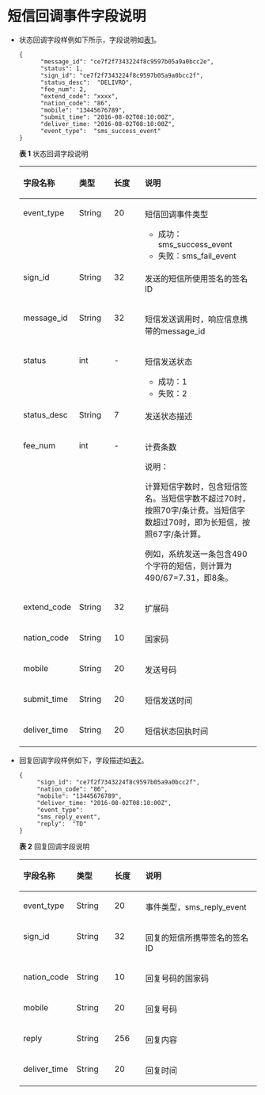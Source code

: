 # 短信回调事件字段说明<a name="zh-cn_topic_0095415022"></a>

-   状态回调字段样例如下所示，字段说明如[表1](#table6777239102910)。

    ```
    {
          "message_id": "ce7f2f7343224f8c9597b05a9a0bcc2e",
          "status": 1,
          "sign_id": "ce7f2f7343224f8c9597b05a9a0bcc2f",
          "status_desc":  "DELIVRD",
          "fee_num": 2,
          "extend_code": "xxxx",
          "nation_code": "86",
          "mobile": "13445676789",
          "submit_time": "2016-08-02T08:10:00Z",
          "deliver_time: "2016-08-02T08:10:00Z",
          "event_type":  "sms_success_event" 
    }
    ```

    **表 1**  状态回调字段说明

    <a name="table6777239102910"></a>
    <table><thead align="left"><tr id="zh-cn_topic_0095412131_row156531956141915"><th class="cellrowborder" valign="top" width="14.85148514851485%" id="mcps1.2.5.1.1"><p id="zh-cn_topic_0095412131_p126533569193"><a name="zh-cn_topic_0095412131_p126533569193"></a><a name="zh-cn_topic_0095412131_p126533569193"></a>字段名称</p>
    </th>
    <th class="cellrowborder" valign="top" width="15.841584158415841%" id="mcps1.2.5.1.2"><p id="zh-cn_topic_0095412131_p186531956101916"><a name="zh-cn_topic_0095412131_p186531956101916"></a><a name="zh-cn_topic_0095412131_p186531956101916"></a>类型</p>
    </th>
    <th class="cellrowborder" valign="top" width="15.841584158415841%" id="mcps1.2.5.1.3"><p id="zh-cn_topic_0095412131_p4653135616199"><a name="zh-cn_topic_0095412131_p4653135616199"></a><a name="zh-cn_topic_0095412131_p4653135616199"></a>长度</p>
    </th>
    <th class="cellrowborder" valign="top" width="53.46534653465347%" id="mcps1.2.5.1.4"><p id="zh-cn_topic_0095412131_p86531056111914"><a name="zh-cn_topic_0095412131_p86531056111914"></a><a name="zh-cn_topic_0095412131_p86531056111914"></a>说明</p>
    </th>
    </tr>
    </thead>
    <tbody><tr id="zh-cn_topic_0095412131_row18653135631918"><td class="cellrowborder" valign="top" width="14.85148514851485%" headers="mcps1.2.5.1.1 "><p id="zh-cn_topic_0095412131_p76531456121912"><a name="zh-cn_topic_0095412131_p76531456121912"></a><a name="zh-cn_topic_0095412131_p76531456121912"></a>event_type</p>
    </td>
    <td class="cellrowborder" valign="top" width="15.841584158415841%" headers="mcps1.2.5.1.2 "><p id="zh-cn_topic_0095412131_p56531856101913"><a name="zh-cn_topic_0095412131_p56531856101913"></a><a name="zh-cn_topic_0095412131_p56531856101913"></a>String</p>
    </td>
    <td class="cellrowborder" valign="top" width="15.841584158415841%" headers="mcps1.2.5.1.3 "><p id="zh-cn_topic_0095412131_p116531566197"><a name="zh-cn_topic_0095412131_p116531566197"></a><a name="zh-cn_topic_0095412131_p116531566197"></a>20</p>
    </td>
    <td class="cellrowborder" valign="top" width="53.46534653465347%" headers="mcps1.2.5.1.4 "><p id="zh-cn_topic_0095412131_p1387332772117"><a name="zh-cn_topic_0095412131_p1387332772117"></a><a name="zh-cn_topic_0095412131_p1387332772117"></a>短信回调事件类型</p>
    <a name="zh-cn_topic_0095412131_ul995113632110"></a><a name="zh-cn_topic_0095412131_ul995113632110"></a><ul id="zh-cn_topic_0095412131_ul995113632110"><li>成功：sms_success_event</li><li>失败：sms_fail_event</li></ul>
    </td>
    </tr>
    <tr id="zh-cn_topic_0095412131_row176536562193"><td class="cellrowborder" valign="top" width="14.85148514851485%" headers="mcps1.2.5.1.1 "><p id="zh-cn_topic_0095412131_p56536563199"><a name="zh-cn_topic_0095412131_p56536563199"></a><a name="zh-cn_topic_0095412131_p56536563199"></a>sign_id</p>
    </td>
    <td class="cellrowborder" valign="top" width="15.841584158415841%" headers="mcps1.2.5.1.2 "><p id="zh-cn_topic_0095412131_p1565395619191"><a name="zh-cn_topic_0095412131_p1565395619191"></a><a name="zh-cn_topic_0095412131_p1565395619191"></a>String</p>
    </td>
    <td class="cellrowborder" valign="top" width="15.841584158415841%" headers="mcps1.2.5.1.3 "><p id="zh-cn_topic_0095412131_p1265315563193"><a name="zh-cn_topic_0095412131_p1265315563193"></a><a name="zh-cn_topic_0095412131_p1265315563193"></a>32</p>
    </td>
    <td class="cellrowborder" valign="top" width="53.46534653465347%" headers="mcps1.2.5.1.4 "><p id="zh-cn_topic_0095412131_p9653115614190"><a name="zh-cn_topic_0095412131_p9653115614190"></a><a name="zh-cn_topic_0095412131_p9653115614190"></a>发送的短信所使用签名的签名ID</p>
    </td>
    </tr>
    <tr id="zh-cn_topic_0095412131_row36533567198"><td class="cellrowborder" valign="top" width="14.85148514851485%" headers="mcps1.2.5.1.1 "><p id="zh-cn_topic_0095412131_p136535568197"><a name="zh-cn_topic_0095412131_p136535568197"></a><a name="zh-cn_topic_0095412131_p136535568197"></a>message_id</p>
    </td>
    <td class="cellrowborder" valign="top" width="15.841584158415841%" headers="mcps1.2.5.1.2 "><p id="zh-cn_topic_0095412131_p19653125601915"><a name="zh-cn_topic_0095412131_p19653125601915"></a><a name="zh-cn_topic_0095412131_p19653125601915"></a>String</p>
    </td>
    <td class="cellrowborder" valign="top" width="15.841584158415841%" headers="mcps1.2.5.1.3 "><p id="zh-cn_topic_0095412131_p565355618194"><a name="zh-cn_topic_0095412131_p565355618194"></a><a name="zh-cn_topic_0095412131_p565355618194"></a>32</p>
    </td>
    <td class="cellrowborder" valign="top" width="53.46534653465347%" headers="mcps1.2.5.1.4 "><p id="zh-cn_topic_0095412131_p2653155621917"><a name="zh-cn_topic_0095412131_p2653155621917"></a><a name="zh-cn_topic_0095412131_p2653155621917"></a>短信发送调用时，响应信息携带的message_id</p>
    </td>
    </tr>
    <tr id="zh-cn_topic_0095412131_row1653205601913"><td class="cellrowborder" valign="top" width="14.85148514851485%" headers="mcps1.2.5.1.1 "><p id="zh-cn_topic_0095412131_p465318569191"><a name="zh-cn_topic_0095412131_p465318569191"></a><a name="zh-cn_topic_0095412131_p465318569191"></a>status</p>
    </td>
    <td class="cellrowborder" valign="top" width="15.841584158415841%" headers="mcps1.2.5.1.2 "><p id="zh-cn_topic_0095412131_p0653135661912"><a name="zh-cn_topic_0095412131_p0653135661912"></a><a name="zh-cn_topic_0095412131_p0653135661912"></a>int</p>
    </td>
    <td class="cellrowborder" valign="top" width="15.841584158415841%" headers="mcps1.2.5.1.3 "><p id="zh-cn_topic_0095412131_p10653145611916"><a name="zh-cn_topic_0095412131_p10653145611916"></a><a name="zh-cn_topic_0095412131_p10653145611916"></a>-</p>
    </td>
    <td class="cellrowborder" valign="top" width="53.46534653465347%" headers="mcps1.2.5.1.4 "><p id="zh-cn_topic_0095412131_p1087454111224"><a name="zh-cn_topic_0095412131_p1087454111224"></a><a name="zh-cn_topic_0095412131_p1087454111224"></a>短信发送状态</p>
    <a name="zh-cn_topic_0095412131_ul11796154612213"></a><a name="zh-cn_topic_0095412131_ul11796154612213"></a><ul id="zh-cn_topic_0095412131_ul11796154612213"><li>成功：1</li><li>失败：2</li></ul>
    </td>
    </tr>
    <tr id="zh-cn_topic_0095412131_row1065355631912"><td class="cellrowborder" valign="top" width="14.85148514851485%" headers="mcps1.2.5.1.1 "><p id="zh-cn_topic_0095412131_p46531256201913"><a name="zh-cn_topic_0095412131_p46531256201913"></a><a name="zh-cn_topic_0095412131_p46531256201913"></a>status_desc</p>
    </td>
    <td class="cellrowborder" valign="top" width="15.841584158415841%" headers="mcps1.2.5.1.2 "><p id="zh-cn_topic_0095412131_p76531356111914"><a name="zh-cn_topic_0095412131_p76531356111914"></a><a name="zh-cn_topic_0095412131_p76531356111914"></a>String</p>
    </td>
    <td class="cellrowborder" valign="top" width="15.841584158415841%" headers="mcps1.2.5.1.3 "><p id="zh-cn_topic_0095412131_p66531562198"><a name="zh-cn_topic_0095412131_p66531562198"></a><a name="zh-cn_topic_0095412131_p66531562198"></a>7</p>
    </td>
    <td class="cellrowborder" valign="top" width="53.46534653465347%" headers="mcps1.2.5.1.4 "><p id="zh-cn_topic_0095412131_p4653656181911"><a name="zh-cn_topic_0095412131_p4653656181911"></a><a name="zh-cn_topic_0095412131_p4653656181911"></a>发送状态描述</p>
    </td>
    </tr>
    <tr id="zh-cn_topic_0095412131_row365365621917"><td class="cellrowborder" valign="top" width="14.85148514851485%" headers="mcps1.2.5.1.1 "><p id="zh-cn_topic_0095412131_p11653175617193"><a name="zh-cn_topic_0095412131_p11653175617193"></a><a name="zh-cn_topic_0095412131_p11653175617193"></a>fee_num</p>
    </td>
    <td class="cellrowborder" valign="top" width="15.841584158415841%" headers="mcps1.2.5.1.2 "><p id="zh-cn_topic_0095412131_p465395681913"><a name="zh-cn_topic_0095412131_p465395681913"></a><a name="zh-cn_topic_0095412131_p465395681913"></a>int</p>
    </td>
    <td class="cellrowborder" valign="top" width="15.841584158415841%" headers="mcps1.2.5.1.3 "><p id="zh-cn_topic_0095412131_p465375651914"><a name="zh-cn_topic_0095412131_p465375651914"></a><a name="zh-cn_topic_0095412131_p465375651914"></a>-</p>
    </td>
    <td class="cellrowborder" valign="top" width="53.46534653465347%" headers="mcps1.2.5.1.4 "><p id="zh-cn_topic_0095412131_p40569792"><a name="zh-cn_topic_0095412131_p40569792"></a><a name="zh-cn_topic_0095412131_p40569792"></a>计费条数</p>
    <div class="note" id="zh-cn_topic_0095412131_note1279665914429"><a name="zh-cn_topic_0095412131_note1279665914429"></a><a name="zh-cn_topic_0095412131_note1279665914429"></a><span class="notetitle"> 说明： </span><div class="notebody"><p id="zh-cn_topic_0095412131_p1490314641113"><a name="zh-cn_topic_0095412131_p1490314641113"></a><a name="zh-cn_topic_0095412131_p1490314641113"></a>计算短信字数时，包含短信签名。当短信字数不超过70时，按照70字/条计费。当短信字数超过70时，即为长短信，按照67字/条计算。</p>
    <p id="zh-cn_topic_0095412131_p756355118913"><a name="zh-cn_topic_0095412131_p756355118913"></a><a name="zh-cn_topic_0095412131_p756355118913"></a>例如，系统发送一条包含490个字符的短信，则计算为490/67=7.31，即8条。</p>
    </div></div>
    </td>
    </tr>
    <tr id="zh-cn_topic_0095412131_row865315619196"><td class="cellrowborder" valign="top" width="14.85148514851485%" headers="mcps1.2.5.1.1 "><p id="zh-cn_topic_0095412131_p96531656151911"><a name="zh-cn_topic_0095412131_p96531656151911"></a><a name="zh-cn_topic_0095412131_p96531656151911"></a>extend_code</p>
    </td>
    <td class="cellrowborder" valign="top" width="15.841584158415841%" headers="mcps1.2.5.1.2 "><p id="zh-cn_topic_0095412131_p17653056191915"><a name="zh-cn_topic_0095412131_p17653056191915"></a><a name="zh-cn_topic_0095412131_p17653056191915"></a>String</p>
    </td>
    <td class="cellrowborder" valign="top" width="15.841584158415841%" headers="mcps1.2.5.1.3 "><p id="zh-cn_topic_0095412131_p16653195641920"><a name="zh-cn_topic_0095412131_p16653195641920"></a><a name="zh-cn_topic_0095412131_p16653195641920"></a>32</p>
    </td>
    <td class="cellrowborder" valign="top" width="53.46534653465347%" headers="mcps1.2.5.1.4 "><p id="zh-cn_topic_0095412131_p065375611191"><a name="zh-cn_topic_0095412131_p065375611191"></a><a name="zh-cn_topic_0095412131_p065375611191"></a>扩展码</p>
    </td>
    </tr>
    <tr id="zh-cn_topic_0095412131_row0653556111914"><td class="cellrowborder" valign="top" width="14.85148514851485%" headers="mcps1.2.5.1.1 "><p id="zh-cn_topic_0095412131_p6653155615195"><a name="zh-cn_topic_0095412131_p6653155615195"></a><a name="zh-cn_topic_0095412131_p6653155615195"></a>nation_code</p>
    </td>
    <td class="cellrowborder" valign="top" width="15.841584158415841%" headers="mcps1.2.5.1.2 "><p id="zh-cn_topic_0095412131_p146531856131915"><a name="zh-cn_topic_0095412131_p146531856131915"></a><a name="zh-cn_topic_0095412131_p146531856131915"></a>String</p>
    </td>
    <td class="cellrowborder" valign="top" width="15.841584158415841%" headers="mcps1.2.5.1.3 "><p id="zh-cn_topic_0095412131_p1065315612194"><a name="zh-cn_topic_0095412131_p1065315612194"></a><a name="zh-cn_topic_0095412131_p1065315612194"></a>10</p>
    </td>
    <td class="cellrowborder" valign="top" width="53.46534653465347%" headers="mcps1.2.5.1.4 "><p id="zh-cn_topic_0095412131_p176530568198"><a name="zh-cn_topic_0095412131_p176530568198"></a><a name="zh-cn_topic_0095412131_p176530568198"></a>国家码</p>
    </td>
    </tr>
    <tr id="zh-cn_topic_0095412131_row20653105611918"><td class="cellrowborder" valign="top" width="14.85148514851485%" headers="mcps1.2.5.1.1 "><p id="zh-cn_topic_0095412131_p1365312566193"><a name="zh-cn_topic_0095412131_p1365312566193"></a><a name="zh-cn_topic_0095412131_p1365312566193"></a>mobile</p>
    </td>
    <td class="cellrowborder" valign="top" width="15.841584158415841%" headers="mcps1.2.5.1.2 "><p id="zh-cn_topic_0095412131_p16535562194"><a name="zh-cn_topic_0095412131_p16535562194"></a><a name="zh-cn_topic_0095412131_p16535562194"></a>String</p>
    </td>
    <td class="cellrowborder" valign="top" width="15.841584158415841%" headers="mcps1.2.5.1.3 "><p id="zh-cn_topic_0095412131_p14653115617194"><a name="zh-cn_topic_0095412131_p14653115617194"></a><a name="zh-cn_topic_0095412131_p14653115617194"></a>20</p>
    </td>
    <td class="cellrowborder" valign="top" width="53.46534653465347%" headers="mcps1.2.5.1.4 "><p id="zh-cn_topic_0095412131_p1865335631918"><a name="zh-cn_topic_0095412131_p1865335631918"></a><a name="zh-cn_topic_0095412131_p1865335631918"></a>发送号码</p>
    </td>
    </tr>
    <tr id="zh-cn_topic_0095412131_row46531756111911"><td class="cellrowborder" valign="top" width="14.85148514851485%" headers="mcps1.2.5.1.1 "><p id="zh-cn_topic_0095412131_p46531456171910"><a name="zh-cn_topic_0095412131_p46531456171910"></a><a name="zh-cn_topic_0095412131_p46531456171910"></a>submit_time</p>
    </td>
    <td class="cellrowborder" valign="top" width="15.841584158415841%" headers="mcps1.2.5.1.2 "><p id="zh-cn_topic_0095412131_p2065314568197"><a name="zh-cn_topic_0095412131_p2065314568197"></a><a name="zh-cn_topic_0095412131_p2065314568197"></a>String</p>
    </td>
    <td class="cellrowborder" valign="top" width="15.841584158415841%" headers="mcps1.2.5.1.3 "><p id="zh-cn_topic_0095412131_p96531756181920"><a name="zh-cn_topic_0095412131_p96531756181920"></a><a name="zh-cn_topic_0095412131_p96531756181920"></a>20</p>
    </td>
    <td class="cellrowborder" valign="top" width="53.46534653465347%" headers="mcps1.2.5.1.4 "><p id="zh-cn_topic_0095412131_p16653456141915"><a name="zh-cn_topic_0095412131_p16653456141915"></a><a name="zh-cn_topic_0095412131_p16653456141915"></a>短信发送时间</p>
    </td>
    </tr>
    <tr id="zh-cn_topic_0095412131_row365312563197"><td class="cellrowborder" valign="top" width="14.85148514851485%" headers="mcps1.2.5.1.1 "><p id="zh-cn_topic_0095412131_p166531456191916"><a name="zh-cn_topic_0095412131_p166531456191916"></a><a name="zh-cn_topic_0095412131_p166531456191916"></a>deliver_time</p>
    </td>
    <td class="cellrowborder" valign="top" width="15.841584158415841%" headers="mcps1.2.5.1.2 "><p id="zh-cn_topic_0095412131_p7653165616197"><a name="zh-cn_topic_0095412131_p7653165616197"></a><a name="zh-cn_topic_0095412131_p7653165616197"></a>String</p>
    </td>
    <td class="cellrowborder" valign="top" width="15.841584158415841%" headers="mcps1.2.5.1.3 "><p id="zh-cn_topic_0095412131_p365395619199"><a name="zh-cn_topic_0095412131_p365395619199"></a><a name="zh-cn_topic_0095412131_p365395619199"></a>20</p>
    </td>
    <td class="cellrowborder" valign="top" width="53.46534653465347%" headers="mcps1.2.5.1.4 "><p id="zh-cn_topic_0095412131_p765318569192"><a name="zh-cn_topic_0095412131_p765318569192"></a><a name="zh-cn_topic_0095412131_p765318569192"></a>短信状态回执时间</p>
    </td>
    </tr>
    </tbody>
    </table>


-   回复回调字段样例如下，字段描述如[表2](#table1760176144719)。

    ```
    {    
         "sign_id": "ce7f2f7343224f8c9597b05a9a0bcc2f",   
         "nation_code": "86",        
         "mobile": "13445676789",   
         "deliver_time: "2016-08-02T08:10:00Z",    
         "event_type": 
         "sms_reply_event",   
         "reply":  "TD"
    }
    ```

    **表 2**  回复回调字段说明

    <a name="table1760176144719"></a>
    <table><thead align="left"><tr id="zh-cn_topic_0095412131_row2080912112208"><th class="cellrowborder" valign="top" width="15.841584158415841%" id="mcps1.2.5.1.1"><p id="zh-cn_topic_0095412131_p6809611122011"><a name="zh-cn_topic_0095412131_p6809611122011"></a><a name="zh-cn_topic_0095412131_p6809611122011"></a>字段名称</p>
    </th>
    <th class="cellrowborder" valign="top" width="16.831683168316832%" id="mcps1.2.5.1.2"><p id="zh-cn_topic_0095412131_p980910112204"><a name="zh-cn_topic_0095412131_p980910112204"></a><a name="zh-cn_topic_0095412131_p980910112204"></a>类型</p>
    </th>
    <th class="cellrowborder" valign="top" width="13.861386138613863%" id="mcps1.2.5.1.3"><p id="zh-cn_topic_0095412131_p180971119209"><a name="zh-cn_topic_0095412131_p180971119209"></a><a name="zh-cn_topic_0095412131_p180971119209"></a>长度</p>
    </th>
    <th class="cellrowborder" valign="top" width="53.46534653465347%" id="mcps1.2.5.1.4"><p id="zh-cn_topic_0095412131_p1980971117205"><a name="zh-cn_topic_0095412131_p1980971117205"></a><a name="zh-cn_topic_0095412131_p1980971117205"></a>说明</p>
    </th>
    </tr>
    </thead>
    <tbody><tr id="zh-cn_topic_0095412131_row17809111102015"><td class="cellrowborder" valign="top" width="15.841584158415841%" headers="mcps1.2.5.1.1 "><p id="zh-cn_topic_0095412131_p78091811192011"><a name="zh-cn_topic_0095412131_p78091811192011"></a><a name="zh-cn_topic_0095412131_p78091811192011"></a>event_type</p>
    </td>
    <td class="cellrowborder" valign="top" width="16.831683168316832%" headers="mcps1.2.5.1.2 "><p id="zh-cn_topic_0095412131_p9809191114209"><a name="zh-cn_topic_0095412131_p9809191114209"></a><a name="zh-cn_topic_0095412131_p9809191114209"></a>String</p>
    </td>
    <td class="cellrowborder" valign="top" width="13.861386138613863%" headers="mcps1.2.5.1.3 "><p id="zh-cn_topic_0095412131_p9809101113209"><a name="zh-cn_topic_0095412131_p9809101113209"></a><a name="zh-cn_topic_0095412131_p9809101113209"></a>20</p>
    </td>
    <td class="cellrowborder" valign="top" width="53.46534653465347%" headers="mcps1.2.5.1.4 "><p id="zh-cn_topic_0095412131_p18809911172010"><a name="zh-cn_topic_0095412131_p18809911172010"></a><a name="zh-cn_topic_0095412131_p18809911172010"></a>事件类型，sms_reply_event</p>
    </td>
    </tr>
    <tr id="zh-cn_topic_0095412131_row6809141112200"><td class="cellrowborder" valign="top" width="15.841584158415841%" headers="mcps1.2.5.1.1 "><p id="zh-cn_topic_0095412131_p138091711202018"><a name="zh-cn_topic_0095412131_p138091711202018"></a><a name="zh-cn_topic_0095412131_p138091711202018"></a>sign_id</p>
    </td>
    <td class="cellrowborder" valign="top" width="16.831683168316832%" headers="mcps1.2.5.1.2 "><p id="zh-cn_topic_0095412131_p48091911112012"><a name="zh-cn_topic_0095412131_p48091911112012"></a><a name="zh-cn_topic_0095412131_p48091911112012"></a>String</p>
    </td>
    <td class="cellrowborder" valign="top" width="13.861386138613863%" headers="mcps1.2.5.1.3 "><p id="zh-cn_topic_0095412131_p13809141118206"><a name="zh-cn_topic_0095412131_p13809141118206"></a><a name="zh-cn_topic_0095412131_p13809141118206"></a>32</p>
    </td>
    <td class="cellrowborder" valign="top" width="53.46534653465347%" headers="mcps1.2.5.1.4 "><p id="zh-cn_topic_0095412131_p0809411192015"><a name="zh-cn_topic_0095412131_p0809411192015"></a><a name="zh-cn_topic_0095412131_p0809411192015"></a>回复的短信所携带签名的签名ID</p>
    </td>
    </tr>
    <tr id="zh-cn_topic_0095412131_row68096114202"><td class="cellrowborder" valign="top" width="15.841584158415841%" headers="mcps1.2.5.1.1 "><p id="zh-cn_topic_0095412131_p128091011182014"><a name="zh-cn_topic_0095412131_p128091011182014"></a><a name="zh-cn_topic_0095412131_p128091011182014"></a>nation_code</p>
    </td>
    <td class="cellrowborder" valign="top" width="16.831683168316832%" headers="mcps1.2.5.1.2 "><p id="zh-cn_topic_0095412131_p19809911112010"><a name="zh-cn_topic_0095412131_p19809911112010"></a><a name="zh-cn_topic_0095412131_p19809911112010"></a>String</p>
    </td>
    <td class="cellrowborder" valign="top" width="13.861386138613863%" headers="mcps1.2.5.1.3 "><p id="zh-cn_topic_0095412131_p8809611122018"><a name="zh-cn_topic_0095412131_p8809611122018"></a><a name="zh-cn_topic_0095412131_p8809611122018"></a>10</p>
    </td>
    <td class="cellrowborder" valign="top" width="53.46534653465347%" headers="mcps1.2.5.1.4 "><p id="zh-cn_topic_0095412131_p148095119203"><a name="zh-cn_topic_0095412131_p148095119203"></a><a name="zh-cn_topic_0095412131_p148095119203"></a>回复号码的国家码</p>
    </td>
    </tr>
    <tr id="zh-cn_topic_0095412131_row5809911132012"><td class="cellrowborder" valign="top" width="15.841584158415841%" headers="mcps1.2.5.1.1 "><p id="zh-cn_topic_0095412131_p12809121117204"><a name="zh-cn_topic_0095412131_p12809121117204"></a><a name="zh-cn_topic_0095412131_p12809121117204"></a>mobile</p>
    </td>
    <td class="cellrowborder" valign="top" width="16.831683168316832%" headers="mcps1.2.5.1.2 "><p id="zh-cn_topic_0095412131_p158091011132015"><a name="zh-cn_topic_0095412131_p158091011132015"></a><a name="zh-cn_topic_0095412131_p158091011132015"></a>String</p>
    </td>
    <td class="cellrowborder" valign="top" width="13.861386138613863%" headers="mcps1.2.5.1.3 "><p id="zh-cn_topic_0095412131_p12809611192017"><a name="zh-cn_topic_0095412131_p12809611192017"></a><a name="zh-cn_topic_0095412131_p12809611192017"></a>20</p>
    </td>
    <td class="cellrowborder" valign="top" width="53.46534653465347%" headers="mcps1.2.5.1.4 "><p id="zh-cn_topic_0095412131_p680916112208"><a name="zh-cn_topic_0095412131_p680916112208"></a><a name="zh-cn_topic_0095412131_p680916112208"></a>回复号码</p>
    </td>
    </tr>
    <tr id="zh-cn_topic_0095412131_row4809111117203"><td class="cellrowborder" valign="top" width="15.841584158415841%" headers="mcps1.2.5.1.1 "><p id="zh-cn_topic_0095412131_p11809121118202"><a name="zh-cn_topic_0095412131_p11809121118202"></a><a name="zh-cn_topic_0095412131_p11809121118202"></a>reply</p>
    </td>
    <td class="cellrowborder" valign="top" width="16.831683168316832%" headers="mcps1.2.5.1.2 "><p id="zh-cn_topic_0095412131_p15809121132019"><a name="zh-cn_topic_0095412131_p15809121132019"></a><a name="zh-cn_topic_0095412131_p15809121132019"></a>String</p>
    </td>
    <td class="cellrowborder" valign="top" width="13.861386138613863%" headers="mcps1.2.5.1.3 "><p id="zh-cn_topic_0095412131_p2809141119205"><a name="zh-cn_topic_0095412131_p2809141119205"></a><a name="zh-cn_topic_0095412131_p2809141119205"></a>256</p>
    </td>
    <td class="cellrowborder" valign="top" width="53.46534653465347%" headers="mcps1.2.5.1.4 "><p id="zh-cn_topic_0095412131_p180981117206"><a name="zh-cn_topic_0095412131_p180981117206"></a><a name="zh-cn_topic_0095412131_p180981117206"></a>回复内容</p>
    </td>
    </tr>
    <tr id="zh-cn_topic_0095412131_row188091511142019"><td class="cellrowborder" valign="top" width="15.841584158415841%" headers="mcps1.2.5.1.1 "><p id="zh-cn_topic_0095412131_p11809511192016"><a name="zh-cn_topic_0095412131_p11809511192016"></a><a name="zh-cn_topic_0095412131_p11809511192016"></a>deliver_time</p>
    </td>
    <td class="cellrowborder" valign="top" width="16.831683168316832%" headers="mcps1.2.5.1.2 "><p id="zh-cn_topic_0095412131_p7809151117201"><a name="zh-cn_topic_0095412131_p7809151117201"></a><a name="zh-cn_topic_0095412131_p7809151117201"></a>String</p>
    </td>
    <td class="cellrowborder" valign="top" width="13.861386138613863%" headers="mcps1.2.5.1.3 "><p id="zh-cn_topic_0095412131_p12809151112011"><a name="zh-cn_topic_0095412131_p12809151112011"></a><a name="zh-cn_topic_0095412131_p12809151112011"></a>20</p>
    </td>
    <td class="cellrowborder" valign="top" width="53.46534653465347%" headers="mcps1.2.5.1.4 "><p id="zh-cn_topic_0095412131_p680919115208"><a name="zh-cn_topic_0095412131_p680919115208"></a><a name="zh-cn_topic_0095412131_p680919115208"></a>回复时间</p>
    </td>
    </tr>
    </tbody>
    </table>


